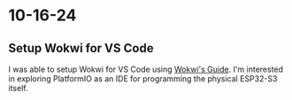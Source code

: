 # 10-16-24

## Setup Wokwi for VS Code

I was able to setup Wokwi for VS Code using [Wokwi's Guide](https://docs.wokwi.com/vscode/getting-started/). I'm interested in exploring PlatformIO as an IDE for programming the physical ESP32-S3 itself.